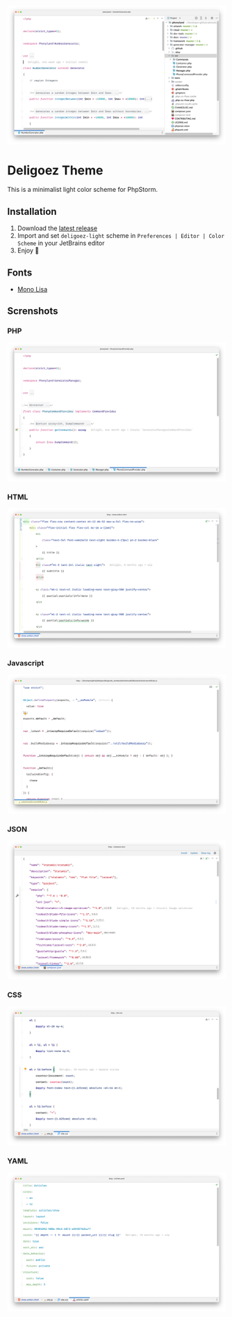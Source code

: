 <p align="center">

![Screenshot](./screenshots/cover.png)

# Deligoez Theme

</p>

This is a minimalist light color scheme for PhpStorm.

## Installation

1. Download the [latest release](https://github.com/deligoez/phpstorm-deligoez-light-theme/releases)
2. Import and set `deligoez-light` scheme in `Preferences | Editor | Color Scheme` in your JetBrains editor
3. Enjoy 🤟

## Fonts

- [Mono Lisa](https://www.monolisa.dev/)

## Screnshots

### PHP
![PHP](./screenshots/php.png)

### HTML
![HTML](./screenshots/html.png)

### Javascript
![Javascript](./screenshots/javascript.png)

### JSON
![JSON](./screenshots/json.png)

### CSS
![CSS](./screenshots/css.png)

### YAML
![YAML](./screenshots/yaml.png)
